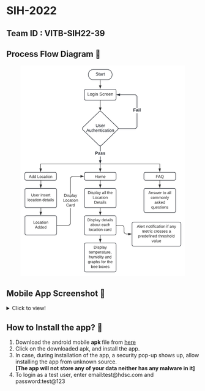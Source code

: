 # SIH-2022

## Team ID : VITB-SIH22-39
<!-- <strong>Team Name: LittleBuzzers </strong> -->

## Process Flow Diagram 🧠
<p align="center">
<img height="550vh" src="https://github.com/rohan-sarkarr/SIH-2022/blob/main/BeeKeeping%20App%20-%20Flowchart.png?raw=true">
</p>

## Mobile App Screenshot 📱
<details>
  <summary>Click to view!</summary>
<h3>Login Page</h3>
<img height="500vh" src="https://github.com/rohan-sarkarr/SIH-2022/blob/main/Mobile%20App%20Screenshots/login_page.png?raw=true">

<h3>Home Page</h3>
<img height="500vh" src="https://github.com/rohan-sarkarr/SIH-2022/blob/main/Mobile%20App%20Screenshots/home_page.png?raw=true">

<h3>Add Location Page</h3>
<img height="500vh" src="https://github.com/rohan-sarkarr/SIH-2022/blob/main/Mobile%20App%20Screenshots/add_location.png?raw=true">

<h3>Details Page</h3>
<img height="500vh" src="https://github.com/rohan-sarkarr/SIH-2022/blob/main/Mobile%20App%20Screenshots/details_page.png?raw=true">
</details>

## How to Install the app? 📲
<ol type="1">
  <li>
    Download the android mobile <strong> apk </strong> file from <a href="https://drive.google.com/drive/folders/1UjgFRtpwkNtD_xFpE0Lp8jEuZbvc8b9T?usp=sharing">here</a> </li>
  <li> Click on the downloaded apk, and install the app.</li>
  <li> In case, during installation of the app, a security pop-up shows up, allow installing the app from unknown source.<br><strong>[The app will not store any of your data neither has any malware in it]</strong> </li>
  <li> To login as a test user, enter email:test@hdsc.com and password:test@123 </li>
</ol>
